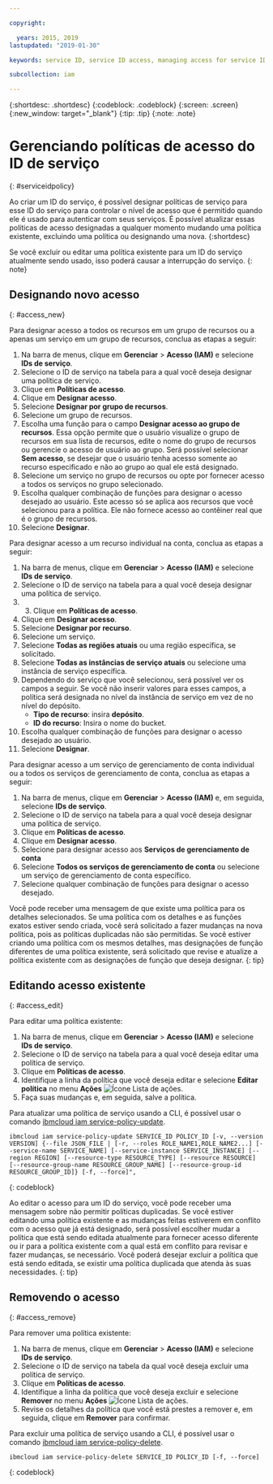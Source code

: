 ```yaml
---

copyright:

  years: 2015, 2019
lastupdated: "2019-01-30"

keywords: service ID, service ID access, managing access for service IDs

subcollection: iam

---
```


{:shortdesc: .shortdesc}
{:codeblock: .codeblock}
{:screen: .screen}
{:new_window: target="_blank"}
{:tip: .tip}
{:note: .note}

# Gerenciando políticas de acesso do ID de serviço
{: #serviceidpolicy}

Ao criar um ID do serviço, é possível designar políticas de serviço para esse ID do serviço para controlar o nível de acesso que é permitido quando ele é usado para autenticar com seus serviços. É possível atualizar essas políticas de acesso designadas a qualquer momento mudando uma política existente, excluindo uma política ou designando uma nova.
{:shortdesc}

Se você excluir ou editar uma política existente para um ID do serviço atualmente sendo usado, isso poderá causar a interrupção do serviço.
{: note}

## Designando novo acesso
{: #access_new}

Para designar acesso a todos os recursos em um grupo de recursos ou a apenas um serviço em um grupo de recursos, conclua as etapas a seguir:

1. Na barra de menus, clique em **Gerenciar** &gt; **Acesso (IAM)** e selecione **IDs de serviço**.
2. Selecione o ID de serviço na tabela para a qual você deseja designar uma política de serviço.
3. Clique em **Políticas de acesso**.
4. Clique em **Designar acesso**.
5. Selecione **Designar por grupo de recursos**.
6. Selecione um grupo de recursos.
7. Escolha uma função para o campo **Designar acesso ao grupo de recursos**. Essa opção permite que o usuário visualize o grupo de recursos em sua lista de recursos, edite o nome do grupo de recursos ou gerencie o acesso de usuário ao grupo. Será possível selecionar **Sem acesso**, se desejar que o usuário tenha acesso somente ao recurso especificado e não ao grupo ao qual ele está designado.
8. Selecione um serviço no grupo de recursos ou opte por fornecer acesso a todos os serviços no grupo selecionado.
9. Escolha qualquer combinação de funções para designar o acesso desejado ao usuário. Este acesso só se aplica aos recursos que você selecionou para a política. Ele não fornece acesso ao contêiner real que é o grupo de recursos.
10. Selecione **Designar**.

Para designar acesso a um recurso individual na conta, conclua as etapas a seguir:

1. Na barra de menus, clique em **Gerenciar** &gt; **Acesso (IAM)** e selecione **IDs de serviço**.
2. Selecione o ID de serviço na tabela para a qual você deseja designar uma política de serviço.
3. 3. Clique em **Políticas de acesso**.
4. Clique em **Designar acesso**.
5. Selecione **Designar por recurso**.
6. Selecione um serviço.
7. Selecione **Todas as regiões atuais** ou uma região específica, se solicitado.
8. Selecione **Todas as instâncias de serviço atuais** ou selecione uma instância de serviço específica.
9. Dependendo do serviço que você selecionou, será possível ver os campos a seguir. Se você não inserir valores para esses campos, a política será designada no nível da instância de serviço em vez de no nível do depósito.
    * **Tipo de recurso**: insira **depósito**.
    * **ID do recurso**: Insira o nome do bucket.
10. Escolha qualquer combinação de funções para designar o acesso desejado ao usuário.
11. Selecione **Designar**.

Para designar acesso a um serviço de gerenciamento de conta individual ou a todos os serviços de gerenciamento de
conta, conclua as etapas a seguir:

1. Na barra de menus, clique em **Gerenciar** &gt; **Acesso (IAM)** e, em seguida, selecione **IDs de serviço**.
2. Selecione o ID de serviço na tabela para a qual você deseja designar uma política de serviço.
3. Clique em **Políticas de acesso**.
4. Clique em **Designar acesso**.
5. Selecione para designar acesso aos **Serviços de gerenciamento de conta**
6. Selecione **Todos os serviços de gerenciamento de conta** ou selecione um serviço de gerenciamento de conta específico.
7. Selecione qualquer combinação de funções para designar o acesso desejado.

Você pode receber uma mensagem de que existe uma política para os detalhes selecionados. Se uma política com os detalhes e as funções exatos estiver sendo criada, você será solicitado a fazer mudanças na nova política, pois as políticas duplicadas não são permitidas. Se você estiver criando uma política com os mesmos detalhes, mas designações de função diferentes de uma política existente, será solicitado que revise e atualize a política existente com as designações de função que deseja designar.
{: tip}

## Editando acesso existente
{: #access_edit}

Para editar uma política existente:

1. Na barra de menus, clique em **Gerenciar** &gt; **Acesso (IAM)** e selecione **IDs de serviço**.
2. Selecione o ID de serviço na tabela para a qual você deseja editar uma política de serviço.
3. Clique em **Políticas de acesso**.
4. Identifique a linha da política que você deseja editar e selecione **Editar política** no menu **Ações** ![Ícone Lista de ações](../icons/action-menu-icon.svg).
5. Faça suas mudanças e, em seguida, salve a política.

Para atualizar uma política de serviço usando a CLI, é possível usar o comando [ibmcloud iam service-policy-update](/docs/cli/reference/ibmcloud?topic=cloud-cli-ibmcloud_iam_user_policy_update#ibmcloud_iam_service_policy_update).
```
ibmcloud iam service-policy-update SERVICE_ID POLICY_ID [-v, --version VERSION] {--file JSON_FILE | [-r, --roles ROLE_NAME1,ROLE_NAME2...] [--service-name SERVICE_NAME] [--service-instance SERVICE_INSTANCE] [--region REGION] [--resource-type RESOURCE_TYPE] [--resource RESOURCE] [--resource-group-name RESOURCE_GROUP_NAME] [--resource-group-id RESOURCE_GROUP_ID]} [-f, --force]",
```
{: codeblock}

Ao editar o acesso para um ID do serviço, você pode receber uma mensagem sobre não permitir políticas duplicadas. Se você estiver editando uma política existente e as mudanças feitas estiverem em conflito com o acesso que já está designado, será possível escolher mudar a política que está sendo editada atualmente para fornecer acesso diferente ou ir para a política existente com a qual está em conflito para revisar e fazer mudanças, se necessário. Você poderá desejar excluir a política que está sendo editada, se existir uma política duplicada que atenda às suas necessidades.
{: tip}

## Removendo o acesso
{: #access_remove}

Para remover uma política existente:

1. Na barra de menus, clique em **Gerenciar** &gt; **Acesso (IAM)** e selecione **IDs de serviço**.
2. Selecione o ID de serviço na tabela da qual você deseja excluir uma política de serviço.
3. Clique em **Políticas de acesso**.
4. Identifique a linha da política que você deseja excluir e selecione **Remover** no menu **Ações** ![Ícone Lista de ações](../icons/action-menu-icon.svg).
5. Revise os detalhes da política que você está prestes a remover e, em seguida, clique em **Remover** para confirmar.

Para excluir uma política de serviço usando a CLI, é possível usar o comando [ibmcloud iam service-policy-delete](/docs/cli/reference/ibmcloud?topic=cloud-cli-ibmcloud_iam_user_policy_update#ibmcloud_iam_service_policy_delete).
```
ibmcloud iam service-policy-delete SERVICE_ID POLICY_ID [-f, --force]
```
{: codeblock}
